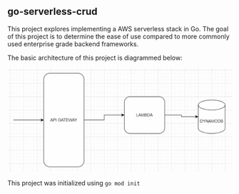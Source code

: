 ## go-serverless-crud

This project explores implementing a AWS serverless stack in Go. The goal of this project is to determine the ease of 
use compared to more commonly used enterprise grade backend frameworks.

The basic architecture of this project is diagrammed below:

![basic_architecture.png](basic_architecture.png)

This project was initialized using `go mod init`


